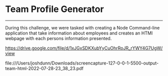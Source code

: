 # Team Profile Generator

*** 

During this challenge, we were tasked with creating a Node Command-line application that take information about employees and creates an HTMl webpage with each persons information presented. 



https://drive.google.com/file/d/1xJGxSDKXubYyCuOhrRoJR_rYWY4G7UgW/view


file:///Users/joshdunn/Downloads/screencapture-127-0-0-1-5500-output-team-html-2022-07-28-23_38_23.pdf
